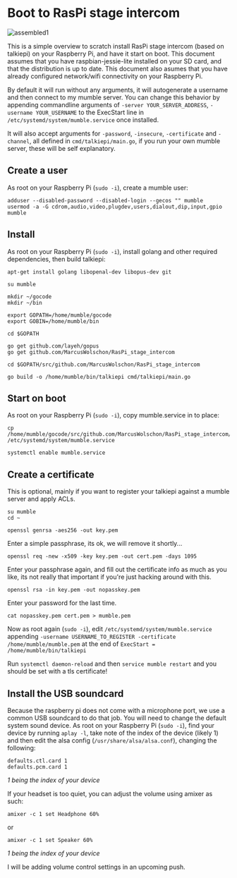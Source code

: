# Boot to RasPi stage intercom
![assembled1](talkiepi_assembled_1.jpg "INSERT IMAGE HERE")

This is a simple overview to scratch install RasPi stage intercom (based on talkiepi) on your Raspberry Pi, and have it start on boot. 
This document assumes that you have raspbian-jessie-lite installed on your SD card, and that the distribution is up to date.
This document also asumes that you have already configured network/wifi connectivity on your Raspberry Pi.

By default it will run without any arguments, it will autogenerate a username and then connect to my mumble server.
You can change this behavior by appending commandline arguments of `-server YOUR_SERVER_ADDRESS`, `-username YOUR_USERNAME` to the ExecStart line in `/etc/systemd/system/mumble.service` once installed.

It will also accept arguments for `-password`, `-insecure`, `-certificate` and `-channel`, all defined in `cmd/talkiepi/main.go`, if you run your own mumble server, these will be self explanatory.


## Create a user

As root on your Raspberry Pi (`sudo -i`), create a mumble user:
```
adduser --disabled-password --disabled-login --gecos "" mumble
usermod -a -G cdrom,audio,video,plugdev,users,dialout,dip,input,gpio mumble
```

## Install

As root on your Raspberry Pi (`sudo -i`), install golang and other required dependencies, then build talkiepi:
```
apt-get install golang libopenal-dev libopus-dev git

su mumble

mkdir ~/gocode
mkdir ~/bin

export GOPATH=/home/mumble/gocode
export GOBIN=/home/mumble/bin

cd $GOPATH

go get github.com/layeh/gopus
go get github.com/MarcusWolschon/RasPi_stage_intercom

cd $GOPATH/src/github.com/MarcusWolschon/RasPi_stage_intercom

go build -o /home/mumble/bin/talkiepi cmd/talkiepi/main.go 
```


## Start on boot

As root on your Raspberry Pi (`sudo -i`), copy mumble.service in to place:
```
cp /home/mumble/gocode/src/github.com/MarcusWolschon/RasPi_stage_intercom/conf/systemd/mumble.service /etc/systemd/system/mumble.service

systemctl enable mumble.service
```

## Create a certificate

This is optional, mainly if you want to register your talkiepi against a mumble server and apply ACLs.
```
su mumble
cd ~

openssl genrsa -aes256 -out key.pem
```

Enter a simple passphrase, its ok, we will remove it shortly...

```
openssl req -new -x509 -key key.pem -out cert.pem -days 1095
```

Enter your passphrase again, and fill out the certificate info as much as you like, its not really that important if you're just hacking around with this.

```
openssl rsa -in key.pem -out nopasskey.pem
```

Enter your password for the last time.

```
cat nopasskey.pem cert.pem > mumble.pem
```

Now as root again (`sudo -i`), edit `/etc/systemd/system/mumble.service` appending `-username USERNAME_TO_REGISTER -certificate /home/mumble/mumble.pem` at the end of `ExecStart = /home/mumble/bin/talkiepi`

Run `systemctl daemon-reload` and then `service mumble restart` and you should be set with a tls certificate!


## Install the USB soundcard

Because the raspberry pi does not come with a microphone port, we use a common USB soundcard to do that job.
You will need to change the default system sound device.
As root on your Raspberry Pi (`sudo -i`), find your device by running `aplay -l`, take note of the index of the device (likely 1) and then edit the alsa config (`/usr/share/alsa/alsa.conf`), changing the following:
```
defaults.ctl.card 1
defaults.pcm.card 1
```
_1 being the index of your device_


If your headset is too quiet, you can adjust the volume using amixer as such:
```
amixer -c 1 set Headphone 60%
```
or 
```
amixer -c 1 set Speaker 60%
```
_1 being the index of your device_


I will be adding volume control settings in an upcoming push.